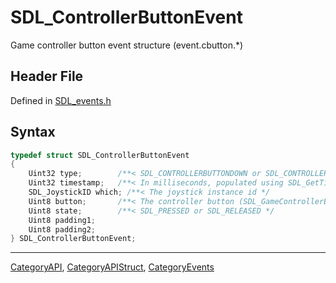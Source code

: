 # SDL_ControllerButtonEvent

Game controller button event structure (event.cbutton.*)

## Header File

Defined in [SDL_events.h](https://github.com/libsdl-org/SDL/blob/SDL2/include/SDL_events.h)

## Syntax

```c
typedef struct SDL_ControllerButtonEvent
{
    Uint32 type;        /**< SDL_CONTROLLERBUTTONDOWN or SDL_CONTROLLERBUTTONUP */
    Uint32 timestamp;   /**< In milliseconds, populated using SDL_GetTicks() */
    SDL_JoystickID which; /**< The joystick instance id */
    Uint8 button;       /**< The controller button (SDL_GameControllerButton) */
    Uint8 state;        /**< SDL_PRESSED or SDL_RELEASED */
    Uint8 padding1;
    Uint8 padding2;
} SDL_ControllerButtonEvent;
```





----
[CategoryAPI](CategoryAPI), [CategoryAPIStruct](CategoryAPIStruct), [CategoryEvents](CategoryEvents)

